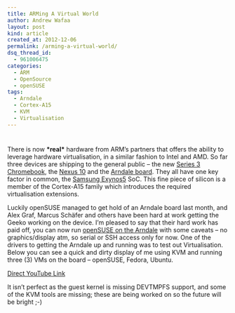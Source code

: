 ```yaml
---
title: ARMing A Virtual World
author: Andrew Wafaa
layout: post
kind: article
created_at: 2012-12-06
permalink: /arming-a-virtual-world/
dsq_thread_id:
  - 961006475
categories:
  - ARM
  - OpenSource
  - openSUSE
tags:
  - Arndale
  - Cortex-A15
  - KVM
  - Virtualisation
---
```

# 

There is now **\*real\*** hardware from ARM’s partners that offers the ability to leverage hardware virtualisation, in a similar fashion to Intel and AMD. So far three devices are shipping to the general public – the new [Series 3 Chromebook][1], the [Nexus 10][2] and the [Arndale board][3]. They all have one key factor in common, the [Samsung Exynos5][4] SoC. This fine piece of silicon is a member of the Cortex-A15 family which introduces the required virtualisation extensions.

 [1]: http://www.samsung.com/uk/consumer/pc-peripherals/chrome-devices/chrome-devices/XE303C12-A01UK "ARM powered Chromebook"
 [2]: https://play.google.com/store/devices/details?id=nexus_10_16gb&feature=nexus10_campaign "Google Nexus 10"
 [3]: http://www.arndaleboard.org/wiki/index.php/Main_Page "Exynos 5 development board"
 [4]: http://www.samsung.com/global/business/semiconductor/product/application/detail?productId=7668 "Samsung's first Cortex-A15"

Luckily openSUSE managed to get hold of an Arndale board last month, and Alex Graf, Marcus Schäfer and others have been hard at work getting the Geeko working on the device. I’m pleased to say that their hard work has paid off, you can now run [openSUSE on the Arndale][5] with some caveats – no graphics/display atm, so serial or SSH access only for now. One of the drivers to getting the Arndale up and running was to test out Virtualisation. Below you can see a quick and dirty display of me using KVM and running three (3) VMs on the board – openSUSE, Fedora, Ubuntu.

 [5]: https://en.opensuse.org/HCL:Arndale "Arndale & openSUSE"



[Direct YouTube Link][6]

 [6]: http://youtu.be/SL313KEYQCc "Screencast of KVM running on an Arndale"

It isn’t perfect as the guest kernel is missing DEVTMPFS support, and some of the KVM tools are missing; these are being worked on so the future will be bright ;-)
